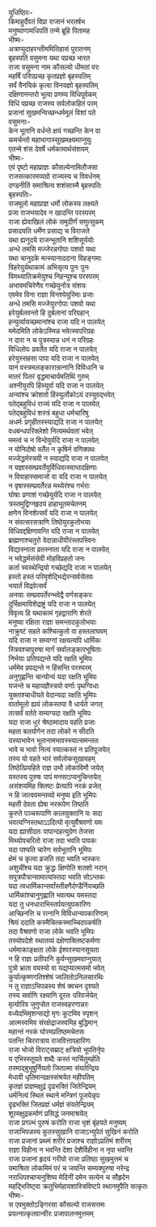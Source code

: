 युधिष्ठिरः-  
किमाहुर्दैवतं विप्रा राजानं भरतर्षभ  
मनुष्याणामधिपतिं तन्मे ब्रूहि पितामह  
भीष्मः-  
अत्राप्युदाहरन्तीममितिहासं पुरातनम्  
बृहस्पतिं वसुमना यथा पप्रच्छ भारत  
राजा वसुमना नाम कौसल्यो धीमतां वरः  
महर्षिं परिपप्रच्छ कृतप्रज्ञो बृहस्पतिम्  
सर्वं वैनयिकं कृत्वा विनयज्ञो बृहस्पतिम्  
दक्षिणानन्तरो भूत्वा प्रणम्य विधिपूर्वकम्  
विधिं पप्रच्छ राजस्य सर्वलोकहितं परम्  
प्रजानां सुखमन्विच्छन्धर्ममूलं विशां पते  
वसुमनाः-  
केन भूतानि वर्धन्ते क्षयं गच्छन्ति केन वा  
कमर्चन्तो महाभागास्सुखमक्ष्यमाप्नुयुः  
एतन्मे शंस देवर्षे धर्मकामार्थसंशयम्  
भीष्मः-  
एवं पृष्टो महाप्राज्ञः कौसल्येनामितौजसा  
राजसत्कारमव्यग्रो राज्यस्य च विवर्धनम्  
दण्डनीतिं समाश्रित्य शशंसास्मै बृहस्पतिः  
बृहस्पतिः-  
राजमूलो महाप्राज्ञ धर्मो लोकस्य लक्ष्यते  
प्रजा राजभयादेव न खादन्ति परस्परम्  
राजा ह्येवाखिलं लोकं समुदीर्णं समुत्सुकम्  
प्रसादयति धर्मेण प्रसाद्य च विराजते  
यथा ह्यनुदये राजन्भूतानि शशिसूर्ययोः  
अन्धे तमसि मज्जेरन्नगोपाः पशवो यथा  
यथा चानुदके मत्स्यानाददाना विहङ्गमाः  
विहरेयुर्यथाकामं अभिसृत्य पुनः पुनः  
विमथ्यातिक्रमेयुश्च निहन्युश्च परस्परम्  
अभावमचिरेणैव गच्छेयुर्नात्र संशयः  
एवमेव विना राज्ञा विनश्येयुरिमाः प्रजाः  
अन्धे तमसि मज्जेयुरगोपाः पशवो यथा  
हरेयुर्बलवन्तो हि दुर्बलानां परिग्रहान्  
हन्युर्व्यायच्छमानांश्च राजा यदि न पालयेत्  
ममेदमिति लोकेऽस्मिन्न भवेत्स्वपरिग्रहः  
न दारा न च पुत्रस्यान्न धनं न परिग्रहः  
विधिलोपः प्रवर्तेत यदि राजा न पालयेत्  
हरेयुस्सहसा पापा यदि राजा न पालयेत्  
यानं वस्त्रमलङ्कारान्रत्नानि विविधानि च  
मातरं पितरं वृद्धमाचार्यमतिथिं गुरुम्  
अश्नीयुरपि हिंस्युर्वा यदि राजा न पालयेत्  
अन्यांश्च क्रोशतो हिंस्युर्लोकोऽयं दस्युवद्भवेत्  
पतेद्बहुविधं राज्यं यदि राजा न पालयेत्  
पतेद्बहुविधं शस्त्रं बहुधा धर्मचारिषु  
अधर्मः प्रगृहीतस्स्याद्यदि राजा न पालयेत्  
वधबन्धपरिक्लेशो नित्यमर्थवतां भवेत्  
ममत्वं च न विन्देयुर्यदि राजा न पालयेत्  
न योनिदोषो वर्तेत न कृषिर्न वणिक्पथः  
मज्जेद्धर्मस्त्रयी न स्याद्यदि राजा न पालयेत्  
न यज्ञास्सम्प्रवर्तेयुर्विधिवत्स्वाप्तदक्षिणाः  
न विवाहास्समाजो वा यदि राजा न पालयेत्  
न वृषास्सम्प्रवर्तेरन्न मथ्येरंश्च गर्भराः  
घोषाः प्रणाशं गच्छेयुर्यदि राजा न पालयेत्  
त्रस्तमुद्विग्नहृदयं हाहाभूतमचेतनम्  
क्षणेन विनशेत्सर्वं यदि राजा न पालयेत्  
न संवत्सरसत्राणि तिष्ठेयुरकुतोभयाः  
विधिवद्दक्षिणावन्ति यदि राजा न पालयेत्  
ब्राह्मणाश्चतुरो वेदान्नाधीयीरंस्तपस्विनः  
विद्यास्नाता व्रतस्नाता यदि राजा न पालयेत्  
न भवेद्धर्मसंसेवी मोहविप्रहतो जनः  
कर्ता स्वस्थेन्द्रियो गच्छेद्यदि राजा न पालयेत्  
हस्तो हस्तं परिमृशेद्भिद्येरन्सर्वसेतवः  
भयार्तं विद्रवेत्सर्वं  
अनयाः सम्प्रवपर्तेरन्भवेद्वै वर्णसङ्करः  
दुर्भिक्षमाविशेद्राष्ट्रं यदि राजा न पालयेत्  
विवृत्य हि यथाकामं गृहद्वाराणि शेरते  
मनुष्या रक्षिता राज्ञा समन्तादकुतोभयाः  
नाक्रुष्टं सहते कश्चित्कुतो वा हस्तलाघवम्  
यदि राजा न सम्यग्गां रक्षयत्यपि धार्मिकः  
स्त्रियश्चापुरुषा मार्गं सर्वालङ्कारभूषिताः  
निर्भयाः प्रतिपद्यन्ते यदि रक्षति भूमिपः  
धर्ममेव प्रपद्यन्ते न हिंसन्ति परस्परम्  
अनुगृह्णन्ति चान्योन्यं यदा रक्षति भूमिपः  
यजन्ते च महायज्ञैस्त्रयो वर्णाः पृथग्विधाः  
युक्ताश्चाधीयते वेदान्यदा रक्षति भूमिपः  
वार्तामूलो ह्ययं लोकस्तया वै धार्यते जगत्  
तत्सर्वं वर्तते सम्यग्यदा रक्षति भूमिपः  
यदा राजा धुरं श्रेष्ठामादाय वहति प्रजाः  
महता बलयोगेन तदा लोको न सीदति  
यस्याभावेन भूतानामभावस्स्यात्समन्ततः  
भावे च भावो नित्यं स्यात्कस्तं न प्रतिपूजयेत्  
तस्य यो वहते भारं सर्वलोकसुखावहम्  
तिष्ठेत्प्रियहिते राज्ञ उभौ लोकाविमौ जयेत्  
यस्तस्य पुरुषः पापं मनसाऽप्यनुचिन्तयेत्  
असंशयमिह क्लिष्टः प्रेत्यापि नरकं व्रजेत्  
न हि जात्ववमन्तव्यो मनुष्य इति भूमिपः  
महती देवता ह्येषा नररूपेण तिष्ठति  
कुरुते पञ्चरूपाणि कालयुक्तानि यः सदा  
भवत्यग्निस्तथाऽऽदित्यो मृत्युर्वैश्रवणो यमः  
यदा ह्यासीदतः पापान्दहत्युग्रेण तेजसा  
मिथ्योपचरितो राजा तदा भवति पावकः  
यदा पश्यति चारेण सर्वभूतानि भूमिपः  
क्षेमं च कृत्वा व्रजति तदा भवति भास्करः  
अशुचींश्च यदा क्रुद्धः क्षिणोति शतशो नरान्  
सपुत्रपौत्रान्सामात्यांस्तदा भवति सोऽन्तकः  
यदा त्वधार्मिकान्सर्वांस्तीक्ष्णैर्दण्डैर्नियच्छति  
धार्मिकांश्चानुगृह्णाति भवत्यथ यमस्तदा  
यदा तु धनधाराभिस्तर्पयत्युपकारिणः  
आच्छिनत्ति च रत्नानि विविधान्यपकारिणाम्  
श्रियं ददाति कस्मैचित्कस्माच्चिदपकर्षति  
तदा वैश्रवणो राजा लोके भवति भूमिपः  
तस्योपदेशे स्थातव्यं दक्षेणाक्लिष्टकर्मणा  
धर्ममाकाङ्क्षता लोके ईश्वरस्यानसूयता  
न हि राज्ञः प्रतीपानि कुर्वन्सुखमवाप्नुयात्  
पुत्रो भ्राता वयस्यो वा यद्यप्यात्मसमो भवेत्  
कुर्यात्कृष्णगतिश्शेषं ज्वलितोऽनिलसारथिः  
न तु राज्ञाऽभिपन्नस्य शेषं क्वचन दृश्यते  
तस्य सर्वाणि रक्ष्याणि दूरतः परिवर्जयेत्  
मृत्योरिव जुगुप्सेत राजस्वहरणान्नरः  
वध्येदभिमृशन्सद्यो मृगः कूटमिव स्पृशन्  
आत्मस्वमिव संरक्षेद्राजस्वमिह बुद्धिमान्  
महान्तं नरकं घोरमप्रतिष्ठमचेतसः  
पतन्ति चिररात्राय राजवित्तापहारिणः  
राजा भोजो विराट्सम्राट् क्षत्रियो भूपतिर्नृपः  
य एभिस्स्तूयते शब्दैः कस्तं नार्चितुमर्हति  
तस्माद्बुभूषुर्नियतो जितात्मा संयतेन्द्रियः  
मेधावी धृतिमान्दक्षस्संश्रयेत महीपतिम्  
कृतज्ञं प्राज्ञमक्षुद्रं दृढभक्तिं जितेन्द्रियम्  
धर्मनित्यं स्थितं स्थाने मन्त्रिणं पूजयेन्नृपः  
दृढभक्तिं जितप्रज्ञं धर्मज्ञं संयतेन्द्रियम्  
शूरमक्षुद्रकर्माणं प्रसिद्धं जनमाश्रयेत्  
राजा प्रगल्भं पुरुषं करोति राजा भृशं बृंहयते मनुष्यम्  
राजाभिपन्नस्य कुतस्सुखानि राजाऽभ्युपेतं सुखिनं करोति  
राजा प्रजानां प्रथमं शरीरं प्रजाश्च राज्ञोऽप्रतिमं शरीरम्  
राज्ञा विहीना न भवन्ति देशा देशैर्विहीना न नृपा भवन्ति  
राजा प्रजानां हृदयं गरीयो राजा प्रतिष्ठा सुखमुत्तमं च  
यमाश्रिता लोकमिमं परं च जयन्ति सम्यक्पुरुषा नरेन्द्र  
नराधिपश्चाप्यनुशिष्य मेदिनीं दमेन सत्येन च सौहृदेन  
महद्भिरिष्ट्वा क्रतुभिर्महायशास्त्रिविष्टपे स्थानमुपैति सत्कृतः  
भीष्मः-  
स एवमुक्तोऽङ्गिरसा कौसल्यो राजसत्तमः  
प्रयत्नात्कृतवान्वीरः प्रजापालनमुत्तमम्   
